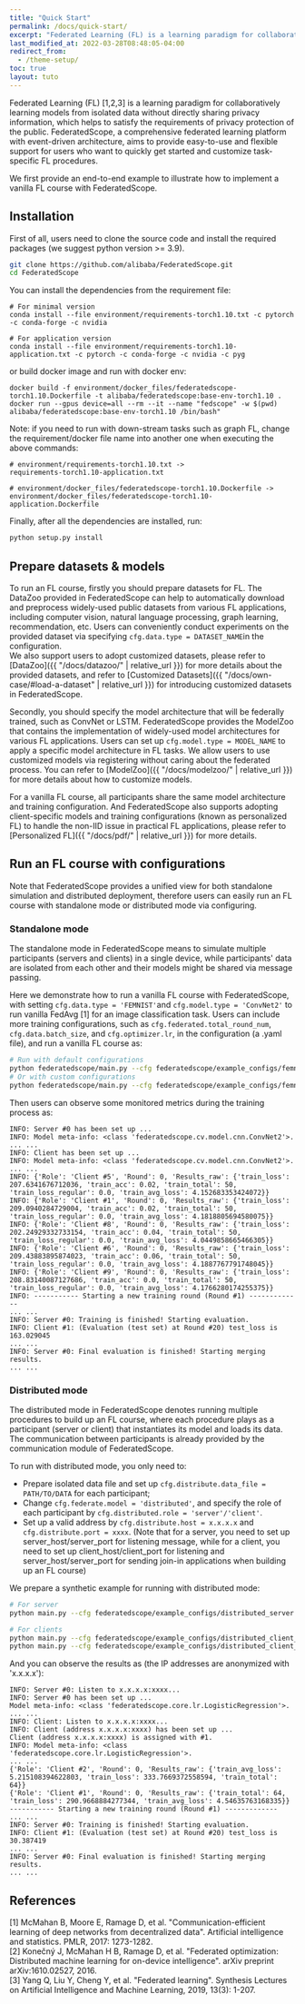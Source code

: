 ```yaml
---
title: "Quick Start"
permalink: /docs/quick-start/
excerpt: "Federated Learning (FL) is a learning paradigm for collaboratively learning models from isolated data without directly sharing privacy information, which helps to satisfy the requirements of privacy protection of the public."
last_modified_at: 2022-03-28T08:48:05-04:00
redirect_from:
  - /theme-setup/
toc: true
layout: tuto
---
```


Federated Learning (FL) [1,2,3] is a learning paradigm for collaboratively learning models from isolated data without directly sharing privacy information, which helps to satisfy the requirements of privacy protection of the public. FederatedScope, a comprehensive federated learning platform with event-driven architecture, aims to provide easy-to-use and flexible support for users who want to quickly get started and customize task-specific FL procedures.  

We first provide an end-to-end example to illustrate how to implement a vanilla FL course with FederatedScope.

## Installation

First of all, users need to clone the source code and install the required packages (we suggest python version >= 3.9).

```bash
git clone https://github.com/alibaba/FederatedScope.git
cd FederatedScope
```
You can install the dependencies from the requirement file:
```
# For minimal version
conda install --file environment/requirements-torch1.10.txt -c pytorch -c conda-forge -c nvidia

# For application version
conda install --file environment/requirements-torch1.10-application.txt -c pytorch -c conda-forge -c nvidia -c pyg
```
or build docker image and run with docker env:
```
docker build -f environment/docker_files/federatedscope-torch1.10.Dockerfile -t alibaba/federatedscope:base-env-torch1.10 .
docker run --gpus device=all --rm --it --name "fedscope" -w $(pwd) alibaba/federatedscope:base-env-torch1.10 /bin/bash"
```
Note: if you need to run with down-stream tasks such as graph FL, change the requirement/docker file name into another one when executing the above commands:
```
# environment/requirements-torch1.10.txt -> 
requirements-torch1.10-application.txt

# environment/docker_files/federatedscope-torch1.10.Dockerfile ->
environment/docker_files/federatedscope-torch1.10-application.Dockerfile
```
Finally, after all the dependencies are installed, run:
```bash
python setup.py install
```

## Prepare datasets & models

To run an FL course, firstly you should prepare datasets for FL. The DataZoo provided in FederatedScope can help to automatically download and preprocess widely-used public datasets from various FL applications, including computer vision, natural language processing, graph learning, recommendation, etc. Users can conveniently conduct experiments on the provided dataset via specifying `cfg.data.type = DATASET_NAME`in the configuration.  
We also support users to adopt customized datasets, please refer to [DataZoo]({{ "/docs/datazoo/" | relative_url }}) for more details about the provided datasets, and refer to [Customized Datasets]({{ "/docs/own-case/#load-a-dataset" | relative_url }}) for introducing customized datasets in FederatedScope.

Secondly, you should specify the model architecture that will be federally trained, such as ConvNet or LSTM. FederatedScope provides the ModelZoo that contains the implementation of widely-used model architectures for various FL applications. Users can set up `cfg.model.type = MODEL_NAME` to apply a specific model architecture in FL tasks. We allow users to use customized models via registering without caring about the federated process. You can refer to [ModelZoo]({{ "/docs/modelzoo/" | relative_url }}) for more details about how to customize models.

For a vanilla FL course, all participants share the same model architecture and training configuration. And FederatedScope also supports adopting client-specific models and training configurations (known as personalized FL) to handle the non-IID issue in practical  FL applications, please refer to [Personalized FL]({{ "/docs/pdf/" | relative_url }}) for more details. 

## Run an FL course with configurations

Note that FederatedScope provides a unified view for both standalone simulation and distributed deployment, therefore users can easily run an FL course with standalone mode or distributed mode via configuring. 

### Standalone mode

The standalone mode in FederatedScope means to simulate multiple participants (servers and clients) in a single device, while participants' data are isolated from each other and their models might be shared via message passing. 

Here we demonstrate how to run a vanilla FL course with FederatedScope, with setting `cfg.data.type = 'FEMNIST'`and `cfg.model.type = 'ConvNet2'` to run vanilla FedAvg [1] for an image classification task.
Users can include more training configurations, such as `cfg.federated.total_round_num`, `cfg.data.batch_size`, and `cfg.optimizer.lr`, in the configuration (a .yaml file), and run a vanilla FL course as: 

```bash
# Run with default configurations
python federatedscope/main.py --cfg federatedscope/example_configs/femnist.yaml
# Or with custom configurations
python federatedscope/main.py --cfg federatedscope/example_configs/femnist.yaml federated.total_round_num 50 data.batch_size 128
```

Then users can observe some monitored metrics during the training process as:

```
INFO: Server #0 has been set up ...
INFO: Model meta-info: <class 'federatedscope.cv.model.cnn.ConvNet2'>.
... ...
INFO: Client has been set up ...
INFO: Model meta-info: <class 'federatedscope.cv.model.cnn.ConvNet2'>.
... ...
INFO: {'Role': 'Client #5', 'Round': 0, 'Results_raw': {'train_loss': 207.6341676712036, 'train_acc': 0.02, 'train_total': 50, 'train_loss_regular': 0.0, 'train_avg_loss': 4.152683353424072}}
INFO: {'Role': 'Client #1', 'Round': 0, 'Results_raw': {'train_loss': 209.0940284729004, 'train_acc': 0.02, 'train_total': 50, 'train_loss_regular': 0.0, 'train_avg_loss': 4.1818805694580075}}
INFO: {'Role': 'Client #8', 'Round': 0, 'Results_raw': {'train_loss': 202.24929332733154, 'train_acc': 0.04, 'train_total': 50, 'train_loss_regular': 0.0, 'train_avg_loss': 4.0449858665466305}}
INFO: {'Role': 'Client #6', 'Round': 0, 'Results_raw': {'train_loss': 209.43883895874023, 'train_acc': 0.06, 'train_total': 50, 'train_loss_regular': 0.0, 'train_avg_loss': 4.1887767791748045}}
INFO: {'Role': 'Client #9', 'Round': 0, 'Results_raw': {'train_loss': 208.83140087127686, 'train_acc': 0.0, 'train_total': 50, 'train_loss_regular': 0.0, 'train_avg_loss': 4.1766280174255375}}
INFO: ----------- Starting a new training round (Round #1) -------------
... ...
INFO: Server #0: Training is finished! Starting evaluation.
INFO: Client #1: (Evaluation (test set) at Round #20) test_loss is 163.029045
... ...
INFO: Server #0: Final evaluation is finished! Starting merging results.
... ...
```

### Distributed mode
The distributed mode in FederatedScope denotes running multiple procedures to build up an FL course, where each procedure plays as a participant (server or client) that instantiates its model and loads its data. The communication between participants is already provided by the communication module of FederatedScope.

To run with distributed mode, you only need to:

- Prepare isolated data file and set up `cfg.distribute.data_file = PATH/TO/DATA` for each participant;
- Change `cfg.federate.model = 'distributed'`, and specify the role of each participant  by `cfg.distributed.role = 'server'/'client'`.
- Set up a valid address by `cfg.distribute.host = x.x.x.x` and `cfg.distribute.port = xxxx`. (Note that for a server, you need to set up server_host/server_port for listening message, while for a client, you need to set up client_host/client_port for listening and server_host/server_port for sending join-in applications when building up an FL course)

We prepare a synthetic example for running with distributed mode:

```bash
# For server
python main.py --cfg federatedscope/example_configs/distributed_server.yaml data_path 'PATH/TO/DATA' distribute.server_host x.x.x.x distribute.server_port xxxx

# For clients
python main.py --cfg federatedscope/example_configs/distributed_client_1.yaml data_path 'PATH/TO/DATA' distribute.server_host x.x.x.x distribute.server_port xxxx distribute.client_host x.x.x.x distribute.client_port xxxx
python main.py --cfg federatedscope/example_configs/distributed_client_2.yaml data_path 'PATH/TO/DATA' distribute.server_host x.x.x.x distribute.server_port xxxx distribute.client_host x.x.x.x distribute.client_port xxxx
```

And you can observe the results as (the IP addresses are anonymized with 'x.x.x.x'):

```
INFO: Server #0: Listen to x.x.x.x:xxxx...
INFO: Server #0 has been set up ...
Model meta-info: <class 'federatedscope.core.lr.LogisticRegression'>.
... ...
INFO: Client: Listen to x.x.x.x:xxxx...
INFO: Client (address x.x.x.x:xxxx) has been set up ...
Client (address x.x.x.x:xxxx) is assigned with #1.
INFO: Model meta-info: <class 'federatedscope.core.lr.LogisticRegression'>.
... ...
{'Role': 'Client #2', 'Round': 0, 'Results_raw': {'train_avg_loss': 5.215108394622803, 'train_loss': 333.7669372558594, 'train_total': 64}}
{'Role': 'Client #1', 'Round': 0, 'Results_raw': {'train_total': 64, 'train_loss': 290.9668884277344, 'train_avg_loss': 4.54635763168335}}
----------- Starting a new training round (Round #1) -------------
... ...
INFO: Server #0: Training is finished! Starting evaluation.
INFO: Client #1: (Evaluation (test set) at Round #20) test_loss is 30.387419
... ...
INFO: Server #0: Final evaluation is finished! Starting merging results.
... ...
```

## References

[1] McMahan B, Moore E, Ramage D, et al. "Communication-efficient learning of deep networks from decentralized data". Artificial intelligence and statistics. PMLR, 2017: 1273-1282.  
[2] Konečný J, McMahan H B, Ramage D, et al. "Federated optimization: Distributed machine learning for on-device intelligence". arXiv preprint arXiv:1610.02527, 2016.  
[3] Yang Q, Liu Y, Cheng Y, et al. "Federated learning". Synthesis Lectures on Artificial Intelligence and Machine Learning, 2019, 13(3): 1-207.  
